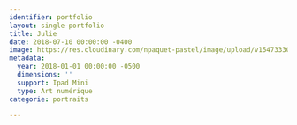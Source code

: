 ```yaml
---
identifier: portfolio
layout: single-portfolio
title: Julie
date: 2018-07-10 00:00:00 -0400
image: https://res.cloudinary.com/npaquet-pastel/image/upload/v1547333087/18057092_1893537620915476_6045476951076335402_n.jpg
metadata:
  year: 2018-01-01 00:00:00 -0500
  dimensions: ''
  support: Ipad Mini
  type: Art numérique
categorie: portraits

---
```

